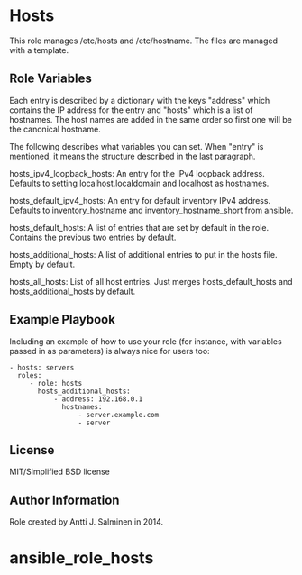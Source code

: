 Hosts
=========

This role manages /etc/hosts and /etc/hostname. The files are managed with a
template.

Role Variables
--------------

Each entry is described by a dictionary with the keys "address" which contains
the IP address for the entry and "hosts" which is a list of hostnames. The host
names are added in the same order so first one will be the canonical hostname.

The following describes what variables you can set. When "entry" is mentioned,
it means the structure described in the last paragraph.

hosts_ipv4_loopback_hosts: An entry for the IPv4 loopback address. Defaults to
setting localhost.localdomain and localhost as hostnames.

hosts_default_ipv4_hosts: An entry for default inventory IPv4 address. Defaults
to inventory_hostname and inventory_hostname_short from ansible.

hosts_default_hosts: A list of entries that are set by default in the role.
Contains the previous two entries by default.

hosts_additional_hosts: A list of additional entries to put in the hosts file.
Empty by default.

hosts_all_hosts: List of all host entries. Just merges hosts_default_hosts and
hosts_additional_hosts by default.

Example Playbook
----------------

Including an example of how to use your role (for instance, with variables passed in as parameters) is always nice for users too:

    - hosts: servers
      roles:
         - role: hosts
           hosts_additional_hosts:
               - address: 192.168.0.1
                 hostnames:
                     - server.example.com
                     - server

License
-------

MIT/Simplified BSD license

Author Information
------------------
Role created by Antti J. Salminen in 2014.
# ansible_role_hosts
